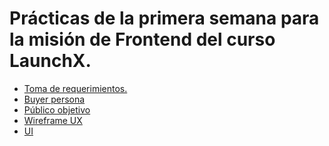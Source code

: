 # Prácticas de la primera semana para la misión de Frontend del curso LaunchX.

<ul>
  <li><a href="Toma de requerimientos.pdf">Toma de requerimientos.</a></li>
  <li><a href="Buyer Persona.pdf">Buyer persona</a></li>
  <li><a href="Público objetivo.pdf">Público objetivo</a></li>
  <li><a href="https://www.figma.com/file/LG5AamNvtkLYq6XiGnpnIn/Abogabot-UX">Wireframe UX</a></li>
  <li><a href="https://www.figma.com/file/gbZzihwvFYw8SsVz0x7f3I/Abogabot-UI?node-id=7%3A203">UI</a></li>
</ul>
